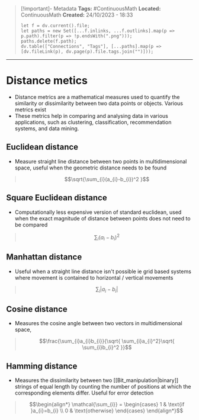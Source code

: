 > [!important]- Metadata
> **Tags:** #ContinuousMath 
> **Located:** ContinuousMath
> **Created:** 24/10/2023 - 18:33
> ```dataviewjs
> let f = dv.current().file;
> let paths = new Set([...f.inlinks, ...f.outlinks].map(p => p.path).filter(p => !p.endsWith(".png")));
> paths.delete(f.path);
> dv.table(["Connections", "Tags"], [...paths].map(p => [dv.fileLink(p), dv.page(p).file.tags.join("")]));
> ```

___
# Distance metics
- Distance metrics are a mathematical measures used to quantify the similarity or dissimilarity between two data points or objects. Various metrics exist
- These metrics help in comparing and analysing data in various applications, such as clustering, classification, recommendation systems, and data mining.
## Euclidean distance
- Measure straight line distance between two points in multidimensional space, useful when the geometric distance needs to be found 

>$$\sqrt{\sum_{i}(a_{i}-b_{i})^2 }$$

## Square Euclidean distance
- Computationally less expensive version of standard euclidean, used when the exact magnitude of distance between points does not need to be compared 

>$$\sum_{i}(a_{i}-b_{i})^2$$

## Manhattan distance
- Useful when a straight line distance isn't possible ie grid based systems where movement is contained to horizontal / vertical movements

>$$\sum_{i}|a_{i}-b_{i}|$$

## Cosine distance
- Measures the cosine angle between two vectors in multidimensional space, 

>$$\frac{\sum_{i}a_{i}b_{i}}{\sqrt{ \sum_{i}a_{i}^2}\sqrt{ \sum_{i}b_{i}^2 }}$$
## Hamming distance 
- Measures the dissimilarity between two [[Bit_manipulation|binary]] strings of equal length by counting the number of positions at which the corresponding elements differ. Useful for error detection 

>$$\begin{align*}
\mathcal{\sum_{i}} =
\begin{cases}
1 & \text{if }a_{i}=b_{i} \\
0 & \text{otherwise}
\end{cases}
\end{align*}$$


